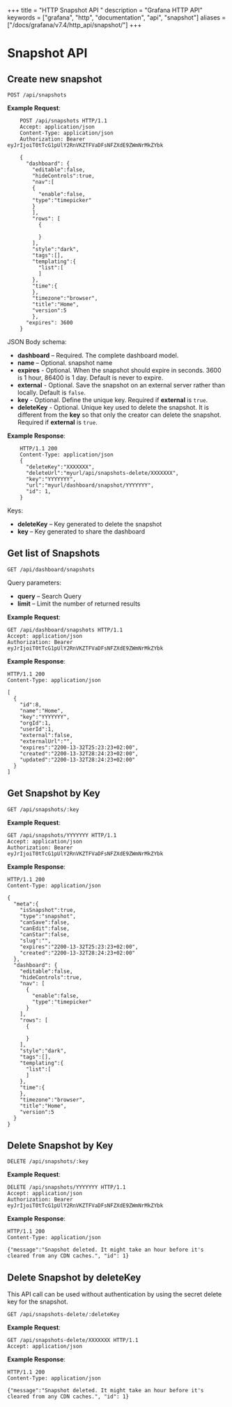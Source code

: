 +++
title = "HTTP Snapshot API "
description = "Grafana HTTP API"
keywords = ["grafana", "http", "documentation", "api", "snapshot"]
aliases = ["/docs/grafana/v7.4/http_api/snapshot/"]
+++

# Snapshot API

## Create new snapshot

`POST /api/snapshots`

**Example Request**:

```http
    POST /api/snapshots HTTP/1.1
    Accept: application/json
    Content-Type: application/json
    Authorization: Bearer eyJrIjoiT0tTcG1pUlY2RnVKZTFVaDFsNFZXdE9ZWmNrMkZYbk

    {
      "dashboard": {
        "editable":false,
        "hideControls":true,
        "nav":[
        {
          "enable":false,
        "type":"timepicker"
        }
        ],
        "rows": [
          {

          }
        ],
        "style":"dark",
        "tags":[],
        "templating":{
          "list":[
          ]
        },
        "time":{
        },
        "timezone":"browser",
        "title":"Home",
        "version":5
        },
      "expires": 3600
    }
```

JSON Body schema:

- **dashboard** – Required. The complete dashboard model.
- **name** – Optional. snapshot name
- **expires** - Optional. When the snapshot should expire in seconds. 3600 is 1 hour, 86400 is 1 day. Default is never to expire.
- **external** - Optional. Save the snapshot on an external server rather than locally. Default is `false`.
- **key** - Optional. Define the unique key. Required if **external** is `true`.
- **deleteKey** - Optional. Unique key used to delete the snapshot. It is different from the **key** so that only the creator can delete the snapshot. Required if **external** is `true`.

**Example Response**:

```http
    HTTP/1.1 200
    Content-Type: application/json
    {
      "deleteKey":"XXXXXXX",
      "deleteUrl":"myurl/api/snapshots-delete/XXXXXXX",
      "key":"YYYYYYY",
      "url":"myurl/dashboard/snapshot/YYYYYYY",
      "id": 1,
    }
```

Keys:

- **deleteKey** – Key generated to delete the snapshot
- **key** – Key generated to share the dashboard

## Get list of Snapshots

`GET /api/dashboard/snapshots`

Query parameters:

- **query** – Search Query
- **limit** – Limit the number of returned results

**Example Request**:

```http
GET /api/dashboard/snapshots HTTP/1.1
Accept: application/json
Authorization: Bearer eyJrIjoiT0tTcG1pUlY2RnVKZTFVaDFsNFZXdE9ZWmNrMkZYbk
```

**Example Response**:

```http
HTTP/1.1 200
Content-Type: application/json

[
  {
    "id":8,
    "name":"Home",
    "key":"YYYYYYY",
    "orgId":1,
    "userId":1,
    "external":false,
    "externalUrl":"",
    "expires":"2200-13-32T25:23:23+02:00",
    "created":"2200-13-32T28:24:23+02:00",
    "updated":"2200-13-32T28:24:23+02:00"
  }
]
```

## Get Snapshot by Key

`GET /api/snapshots/:key`

**Example Request**:

```http
GET /api/snapshots/YYYYYYY HTTP/1.1
Accept: application/json
Authorization: Bearer eyJrIjoiT0tTcG1pUlY2RnVKZTFVaDFsNFZXdE9ZWmNrMkZYbk
```

**Example Response**:

```http
HTTP/1.1 200
Content-Type: application/json

{
  "meta":{
    "isSnapshot":true,
    "type":"snapshot",
    "canSave":false,
    "canEdit":false,
    "canStar":false,
    "slug":"",
    "expires":"2200-13-32T25:23:23+02:00",
    "created":"2200-13-32T28:24:23+02:00"
  },
  "dashboard": {
    "editable":false,
    "hideControls":true,
    "nav": [
      {
        "enable":false,
        "type":"timepicker"
      }
    ],
    "rows": [
      {

      }
    ],
    "style":"dark",
    "tags":[],
    "templating":{
      "list":[
      ]
    },
    "time":{
    },
    "timezone":"browser",
    "title":"Home",
    "version":5
  }
}
```

## Delete Snapshot by Key

`DELETE /api/snapshots/:key`

**Example Request**:

```http
DELETE /api/snapshots/YYYYYYY HTTP/1.1
Accept: application/json
Authorization: Bearer eyJrIjoiT0tTcG1pUlY2RnVKZTFVaDFsNFZXdE9ZWmNrMkZYbk
```

**Example Response**:

```http
HTTP/1.1 200
Content-Type: application/json

{"message":"Snapshot deleted. It might take an hour before it's cleared from any CDN caches.", "id": 1}
```

## Delete Snapshot by deleteKey

This API call can be used without authentication by using the secret delete key for the snapshot.

`GET /api/snapshots-delete/:deleteKey`

**Example Request**:

```http
GET /api/snapshots-delete/XXXXXXX HTTP/1.1
Accept: application/json
```

**Example Response**:

```http
HTTP/1.1 200
Content-Type: application/json

{"message":"Snapshot deleted. It might take an hour before it's cleared from any CDN caches.", "id": 1}
```

